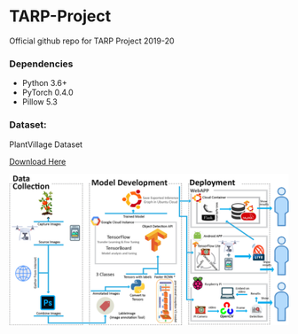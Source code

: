 # TARP-Project
Official github repo for TARP Project 2019-20

### Dependencies
*   Python 3.6+
*   PyTorch 0.4.0
*   Pillow 5.3

### Dataset: 
PlantVillage Dataset 

[Download Here](https://www.kaggle.com/emmarex/plantdisease)

![img](Report/WorkFlow.jpg)
